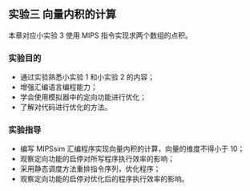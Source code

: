 ## 实验三 向量内积的计算

本章对应小实验 3 使用 MIPS 指令实现求两个数组的点积。

### 实验目的
- 通过实验熟悉小实验 1 和小实验 2 的内容；
- 增强汇编语言编程能力；
- 学会使用模拟器中的定向功能进行优化；
- 了解对代码进行优化的方法。

### 实验指导

- 编写 MIPSsim 汇编程序实现向量内积的计算，向量的维度不得小于 10；
- 观察定向功能的启停对所写程序执行效率的影响；
- 采用静态调度方法重排指令序列，优化程序；
- 观察定向功能的启停对优化后的程序执行效率的影响。
